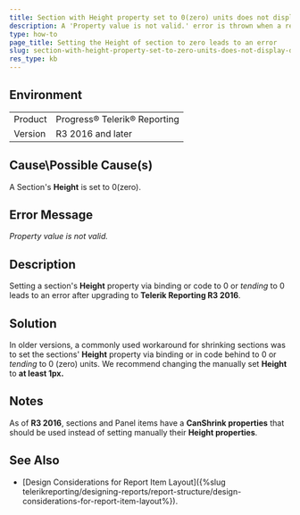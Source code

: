 ```yaml
---
title: Section with Height property set to 0(zero) units does not display data
description: A 'Property value is not valid.' error is thrown when a report section's/item's Height is set to zero.
type: how-to
page_title: Setting the Height of section to zero leads to an error
slug: section-with-height-property-set-to-zero-units-does-not-display-data
res_type: kb
---
```


## Environment

<table>
	<tr>
		<td>Product</td>
		<td>Progress® Telerik® Reporting</td>
	</tr>
	<tr>
		<td>Version</td>
		<td>R3 2016 and later</td>
	</tr>
</table>

## Cause\Possible Cause(s)

A Section's **Height** is set to 0(zero).

## Error Message

_Property value is not valid._

## Description

Setting a section's **Height** property via binding or code to 0 or _tending_ to 0 leads to an error after upgrading to **Telerik Reporting R3 2016**.

## Solution

In older versions, a commonly used workaround for shrinking sections was to set the sections' **Height** property via binding or in code behind to 0 or _tending_ to 0 (zero) units. We recommend changing the manually set **Height** to **at least 1px.**

## Notes

As of **R3 2016**, sections and Panel items have a **CanShrink properties** that should be used instead of setting manually their **Height properties**.

## See Also

- [Design Considerations for Report Item Layout]({%slug telerikreporting/designing-reports/report-structure/design-considerations-for-report-item-layout%}).

